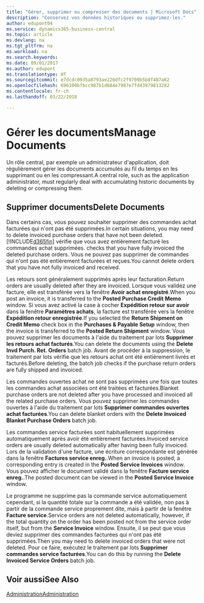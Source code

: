 ```yaml
---
title: "Gérer, supprimer ou compresser des documents | Microsoft Docs"
description: "Conservez vos données historiques ou supprimez-les."
author: edupont04
ms.service: dynamics365-business-central
ms.topic: article
ms.devlang: na
ms.tgt_pltfrm: na
ms.workload: na
ms.search.keywords: 
ms.date: 09/01/2017
ms.author: edupont
ms.translationtype: HT
ms.sourcegitcommit: e7dcdc0935a8793ae226dfc2f9709b5b8f487a62
ms.openlocfilehash: 696100bfbcc987b1d684e7987e7fd43979813282
ms.contentlocale: fr-ch
ms.lasthandoff: 03/22/2018

---
```

# <a name="manage-documents"></a><span data-ttu-id="277e1-103">Gérer les documents</span><span class="sxs-lookup"><span data-stu-id="277e1-103">Manage Documents</span></span>
<span data-ttu-id="277e1-104">Un rôle central, par exemple un administrateur d'application, doit régulièrement gérer les documents accumulés au fil du temps en les supprimant ou en les compressant.</span><span class="sxs-lookup"><span data-stu-id="277e1-104">A central role, such as the application administrator, must regularly deal with accumulating historic documents by deleting or compressing them.</span></span>  

## <a name="delete-documents"></a><span data-ttu-id="277e1-105">Supprimer documents</span><span class="sxs-lookup"><span data-stu-id="277e1-105">Delete Documents</span></span>
<span data-ttu-id="277e1-106">Dans certains cas, vous pouvez souhaiter supprimer des commandes achat facturées qui n'ont pas été supprimées.</span><span class="sxs-lookup"><span data-stu-id="277e1-106">In certain situations, you may need to delete invoiced purchase orders that have not been deleted.</span></span> [!INCLUDE[d365fin](includes/d365fin_md.md)]<span data-ttu-id="277e1-107"> vérifie que vous avez entièrement facturé les commandes achat supprimées.</span><span class="sxs-lookup"><span data-stu-id="277e1-107"> checks that you have fully invoiced the deleted purchase orders.</span></span> <span data-ttu-id="277e1-108">Vous ne pouvez pas supprimer de commandes qui n'ont pas été entièrement facturées et reçues.</span><span class="sxs-lookup"><span data-stu-id="277e1-108">You cannot delete orders that you have not fully invoiced and received.</span></span>  

<span data-ttu-id="277e1-109">Les retours sont généralement supprimés après leur facturation.</span><span class="sxs-lookup"><span data-stu-id="277e1-109">Return orders are usually deleted after they are invoiced.</span></span> <span data-ttu-id="277e1-110">Lorsque vous validez une facture, elle est transférée vers la fenêtre **Avoir achat enregistré**.</span><span class="sxs-lookup"><span data-stu-id="277e1-110">When you post an invoice, it is transferred to the **Posted Purchase Credit Memo** window.</span></span> <span data-ttu-id="277e1-111">Si vous avez activé la case à cocher **Expédition retour sur avoir** dans la fenêtre **Paramètres achats**, la facture est transférée vers la fenêtre **Expédition retour enregistrée**.</span><span class="sxs-lookup"><span data-stu-id="277e1-111">If you selected the **Return Shipment on Credit Memo** check box in the **Purchases & Payable Setup** window, then the invoice is transferred to the **Posted Return Shipment** window.</span></span> <span data-ttu-id="277e1-112">Vous pouvez supprimer les documents à l'aide du traitement par lots **Supprimer les retours achat facturés**.</span><span class="sxs-lookup"><span data-stu-id="277e1-112">You can delete the documents using the **Delete Invd Purch. Ret. Orders** batch job.</span></span> <span data-ttu-id="277e1-113">Avant de procéder à la suppression, le traitement par lots vérifie que les retours achat ont été entièrement livrés et facturés.</span><span class="sxs-lookup"><span data-stu-id="277e1-113">Before deleting, the batch job checks if the purchase return orders are fully shipped and invoiced.</span></span>  

<span data-ttu-id="277e1-114">Les commandes ouvertes achat ne sont pas supprimées une fois que toutes les commandes achat associées ont été traitées et facturées.</span><span class="sxs-lookup"><span data-stu-id="277e1-114">Blanket purchase orders are not deleted after you have processed and invoiced all the related purchase orders.</span></span> <span data-ttu-id="277e1-115">Vous pouvez supprimer les commandes ouvertes à l'aide du traitement par lots **Supprimer commandes ouvertes achat facturées**.</span><span class="sxs-lookup"><span data-stu-id="277e1-115">You can delete blanket orders with the **Delete Invoiced Blanket Purchase Orders** batch job.</span></span>  

<span data-ttu-id="277e1-116">Les commandes service facturées sont habituellement supprimées automatiquement après avoir été entièrement facturées.</span><span class="sxs-lookup"><span data-stu-id="277e1-116">Invoiced service orders are usually deleted automatically after having been fully invoiced.</span></span> <span data-ttu-id="277e1-117">Lors de la validation d'une facture, une écriture correspondante est générée dans la fenêtre **Factures service enreg.**.</span><span class="sxs-lookup"><span data-stu-id="277e1-117">When an invoice is posted, a corresponding entry is created in the **Posted Service Invoices** window.</span></span> <span data-ttu-id="277e1-118">Vous pouvez afficher le document validé dans la fenêtre **Facture service enreg.**.</span><span class="sxs-lookup"><span data-stu-id="277e1-118">The posted document can be viewed in the **Posted Service Invoice** window.</span></span>  

<span data-ttu-id="277e1-119">Le programme ne supprime pas la commande service automatiquement cependant, si la quantité totale sur la commande a été validée, non pas à partir de la commande service proprement dite, mais à partir de la fenêtre **Facture service**.</span><span class="sxs-lookup"><span data-stu-id="277e1-119">Service orders are not deleted automatically, however, if the total quantity on the order has been posted not from the service order itself, but from the **Service Invoice** window.</span></span> <span data-ttu-id="277e1-120">Ensuite, il se peut que vous deviez supprimer des commandes facturées qui n'ont pas été supprimées.</span><span class="sxs-lookup"><span data-stu-id="277e1-120">Then you may need to delete invoiced orders that were not deleted.</span></span> <span data-ttu-id="277e1-121">Pour ce faire, exécutez le traitement par lots **Supprimer commandes service facturées**.</span><span class="sxs-lookup"><span data-stu-id="277e1-121">You can do this by running the **Delete Invoiced Service Orders** batch job.</span></span>  

## <a name="see-also"></a><span data-ttu-id="277e1-122">Voir aussi</span><span class="sxs-lookup"><span data-stu-id="277e1-122">See Also</span></span>  
[<span data-ttu-id="277e1-123">Administration</span><span class="sxs-lookup"><span data-stu-id="277e1-123">Administration</span></span>](admin-setup-and-administration.md)  

